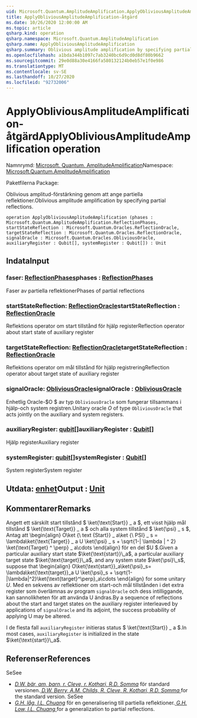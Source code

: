 ```yaml
---
uid: Microsoft.Quantum.AmplitudeAmplification.ApplyObliviousAmplitudeAmplification
title: ApplyObliviousAmplitudeAmplification-åtgärd
ms.date: 10/26/2020 12:00:00 AM
ms.topic: article
qsharp.kind: operation
qsharp.namespace: Microsoft.Quantum.AmplitudeAmplification
qsharp.name: ApplyObliviousAmplitudeAmplification
qsharp.summary: Oblivious amplitude amplification by specifying partial reflections.
ms.openlocfilehash: a1bda344b1097c7ab3240bc6d9cd0d8df80b9662
ms.sourcegitcommit: 29e0d88a30e4166fa580132124b0eb57e1f0e986
ms.translationtype: MT
ms.contentlocale: sv-SE
ms.lasthandoff: 10/27/2020
ms.locfileid: "92732006"
---
```

# <a name="applyobliviousamplitudeamplification-operation"></a><span data-ttu-id="18da2-102">ApplyObliviousAmplitudeAmplification-åtgärd</span><span class="sxs-lookup"><span data-stu-id="18da2-102">ApplyObliviousAmplitudeAmplification operation</span></span>

<span data-ttu-id="18da2-103">Namnrymd: [Microsoft. Quantum. AmplitudeAmplification](xref:Microsoft.Quantum.AmplitudeAmplification)</span><span class="sxs-lookup"><span data-stu-id="18da2-103">Namespace: [Microsoft.Quantum.AmplitudeAmplification](xref:Microsoft.Quantum.AmplitudeAmplification)</span></span>

<span data-ttu-id="18da2-104">Paketfilerna [](https://nuget.org/packages/)</span><span class="sxs-lookup"><span data-stu-id="18da2-104">Package: [](https://nuget.org/packages/)</span></span>


<span data-ttu-id="18da2-105">Oblivious amplitud-förstärkning genom att ange partiella reflektioner.</span><span class="sxs-lookup"><span data-stu-id="18da2-105">Oblivious amplitude amplification by specifying partial reflections.</span></span>

```qsharp
operation ApplyObliviousAmplitudeAmplification (phases : Microsoft.Quantum.AmplitudeAmplification.ReflectionPhases, startStateReflection : Microsoft.Quantum.Oracles.ReflectionOracle, targetStateReflection : Microsoft.Quantum.Oracles.ReflectionOracle, signalOracle : Microsoft.Quantum.Oracles.ObliviousOracle, auxiliaryRegister : Qubit[], systemRegister : Qubit[]) : Unit
```


## <a name="input"></a><span data-ttu-id="18da2-106">Indata</span><span class="sxs-lookup"><span data-stu-id="18da2-106">Input</span></span>

### <a name="phases--reflectionphases"></a><span data-ttu-id="18da2-107">faser: [ReflectionPhases](xref:Microsoft.Quantum.AmplitudeAmplification.ReflectionPhases)</span><span class="sxs-lookup"><span data-stu-id="18da2-107">phases : [ReflectionPhases](xref:Microsoft.Quantum.AmplitudeAmplification.ReflectionPhases)</span></span>

<span data-ttu-id="18da2-108">Faser av partiella reflektioner</span><span class="sxs-lookup"><span data-stu-id="18da2-108">Phases of partial reflections</span></span>


### <a name="startstatereflection--reflectionoracle"></a><span data-ttu-id="18da2-109">startStateReflection: [ReflectionOracle](xref:Microsoft.Quantum.Oracles.ReflectionOracle)</span><span class="sxs-lookup"><span data-stu-id="18da2-109">startStateReflection : [ReflectionOracle](xref:Microsoft.Quantum.Oracles.ReflectionOracle)</span></span>

<span data-ttu-id="18da2-110">Reflektions operator om start tillstånd för hjälp register</span><span class="sxs-lookup"><span data-stu-id="18da2-110">Reflection operator about start state of auxiliary register</span></span>


### <a name="targetstatereflection--reflectionoracle"></a><span data-ttu-id="18da2-111">targetStateReflection: [ReflectionOracle](xref:Microsoft.Quantum.Oracles.ReflectionOracle)</span><span class="sxs-lookup"><span data-stu-id="18da2-111">targetStateReflection : [ReflectionOracle](xref:Microsoft.Quantum.Oracles.ReflectionOracle)</span></span>

<span data-ttu-id="18da2-112">Reflektions operator om mål tillstånd för hjälp registrering</span><span class="sxs-lookup"><span data-stu-id="18da2-112">Reflection operator about target state of auxiliary register</span></span>


### <a name="signaloracle--obliviousoracle"></a><span data-ttu-id="18da2-113">signalOracle: [ObliviousOracle](xref:Microsoft.Quantum.Oracles.ObliviousOracle)</span><span class="sxs-lookup"><span data-stu-id="18da2-113">signalOracle : [ObliviousOracle](xref:Microsoft.Quantum.Oracles.ObliviousOracle)</span></span>

<span data-ttu-id="18da2-114">Enhetlig Oracle-$O $ av typ `ObliviousOracle` som fungerar tillsammans i hjälp-och system registren.</span><span class="sxs-lookup"><span data-stu-id="18da2-114">Unitary oracle $O$ of type `ObliviousOracle` that acts jointly on the auxiliary and system registers.</span></span>


### <a name="auxiliaryregister--qubit"></a><span data-ttu-id="18da2-115">auxiliaryRegister: [qubit](xref:microsoft.quantum.lang-ref.qubit)[]</span><span class="sxs-lookup"><span data-stu-id="18da2-115">auxiliaryRegister : [Qubit](xref:microsoft.quantum.lang-ref.qubit)[]</span></span>

<span data-ttu-id="18da2-116">Hjälp register</span><span class="sxs-lookup"><span data-stu-id="18da2-116">Auxiliary register</span></span>


### <a name="systemregister--qubit"></a><span data-ttu-id="18da2-117">systemRegister: [qubit](xref:microsoft.quantum.lang-ref.qubit)[]</span><span class="sxs-lookup"><span data-stu-id="18da2-117">systemRegister : [Qubit](xref:microsoft.quantum.lang-ref.qubit)[]</span></span>

<span data-ttu-id="18da2-118">System register</span><span class="sxs-lookup"><span data-stu-id="18da2-118">System register</span></span>



## <a name="output--unit"></a><span data-ttu-id="18da2-119">Utdata: [enhet](xref:microsoft.quantum.lang-ref.unit)</span><span class="sxs-lookup"><span data-stu-id="18da2-119">Output : [Unit](xref:microsoft.quantum.lang-ref.unit)</span></span>



## <a name="remarks"></a><span data-ttu-id="18da2-120">Kommentarer</span><span class="sxs-lookup"><span data-stu-id="18da2-120">Remarks</span></span>

<span data-ttu-id="18da2-121">Angett ett särskilt start tillstånd $ \ket{\text{Start}} \_ a $, ett visst hjälp mål tillstånd $ \ket{\text{Target}} \_ a $ och alla system tillstånd $ \ket{\psi} \_ s $, Antag att \begin{align} O\ket {\ text {Start}} \_ a\ket {\ PSI} \_ s = \lambda\ket{\text{Target}} \_ a U \ket{\psi} \_ s + \sqrt{1-| \lambda | ^ 2} \ket{\text{Target} ^ \perp} \_ a\cdots \end{align} för en del $U $.</span><span class="sxs-lookup"><span data-stu-id="18da2-121">Given a particular auxiliary start state $\ket{\text{start}}\_a$, a particular auxiliary target state $\ket{\text{target}}\_a$, and any system state $\ket{\psi}\_s$, suppose that \begin{align} O\ket{\text{start}}\_a\ket{\psi}\_s= \lambda\ket{\text{target}}\_a U \ket{\psi}\_s + \sqrt{1-|\lambda|^2}\ket{\text{target}^\perp}\_a\cdots \end{align} for some unitary $U$.</span></span>
<span data-ttu-id="18da2-122">Med en sekvens av reflektioner om start-och mål tillstånden i det extra register som överlämnas av program `signalOracle` och dess intilliggande, kan sannolikheten för att använda U ändras.</span><span class="sxs-lookup"><span data-stu-id="18da2-122">By a sequence of reflections about the start and target states on the auxiliary register interleaved by applications of `signalOracle` and its adjoint, the success probability of applying U may be altered.</span></span>

<span data-ttu-id="18da2-123">I de flesta fall `auxiliaryRegister` initieras status $ \ket{\text{Start}} \_ a $.</span><span class="sxs-lookup"><span data-stu-id="18da2-123">In most cases, `auxiliaryRegister` is initialized in the state $\ket{\text{start}}\_a$.</span></span>

## <a name="references"></a><span data-ttu-id="18da2-124">Referenser</span><span class="sxs-lookup"><span data-stu-id="18da2-124">References</span></span>

<span data-ttu-id="18da2-125">Se</span><span class="sxs-lookup"><span data-stu-id="18da2-125">See</span></span>

- <span data-ttu-id="18da2-126">[ *D.W. bär, am, barn, r. Cleve, r. Kothari, R.D. Somma*](https://arxiv.org/abs/1312.1414) för standard versionen.</span><span class="sxs-lookup"><span data-stu-id="18da2-126">[ *D.W. Berry, A.M. Childs, R. Cleve, R. Kothari, R.D. Somma* ](https://arxiv.org/abs/1312.1414) for the standard version.</span></span>
  <span data-ttu-id="18da2-127">Se</span><span class="sxs-lookup"><span data-stu-id="18da2-127">See</span></span>
- <span data-ttu-id="18da2-128">[ *G.H. låg, I.L. Chuang*](https://arxiv.org/abs/1610.06546) för en generalisering till partiella reflektioner.</span><span class="sxs-lookup"><span data-stu-id="18da2-128">[ *G.H. Low, I.L. Chuang* ](https://arxiv.org/abs/1610.06546) for a generalization to partial reflections.</span></span>